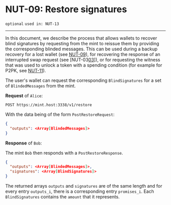 NUT-09: Restore signatures
==========================

`optional` `used in: NUT-13`

---

In this document, we describe the process that allows wallets to recover blind signatures by requesting from the mint to reissue them by providing the corresponding blinded messages. This can be used during a backup recovery for a lost wallet (see [NUT-09][09]), for recovering the response of an interrupted swap request (see [NUT-03[03]]), or for requesting the witness that was used to unlock a token with a spending condition (for example for P2PK, see [NUT-11][11]).

The user's wallet can request the corresponding `BlindSignatures` for a set of `BlindedMessages` from the mint.

**Request** of `Alice`:

```http
POST https://mint.host:3338/v1/restore
```

With the data being of the form `PostRestoreRequest`:

```json
{
  "outputs": <Array[BlindedMessages]>
}
```

**Response** of `Bob`: 

The mint `Bob` then responds with a `PostRestoreResponse`.

```json
{
  "outputs": <Array[BlindedMessages]>,
  "signatures": <Array[BlindSignatures]>
}
```

The returned arrays `outputs` and `signatures` are of the same length and for every entry `outputs_i`, there is a corresponding entry `promises_i`. Each `BlindSignatures` contains the `amount` that it represents.

[00]: 00.md
[02]: 02.md
[03]: 03.md
[07]: 07.md
[09]: 09.md
[11]: 11.md
[tests]: tests/09-tests.md